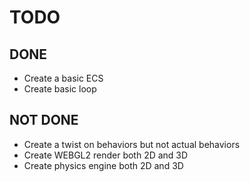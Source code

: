 # TODO

## DONE
- Create a basic ECS
- Create basic loop

## NOT DONE
- Create a twist on behaviors but not actual behaviors
- Create WEBGL2 render both 2D and 3D
- Create physics engine both 2D and 3D
